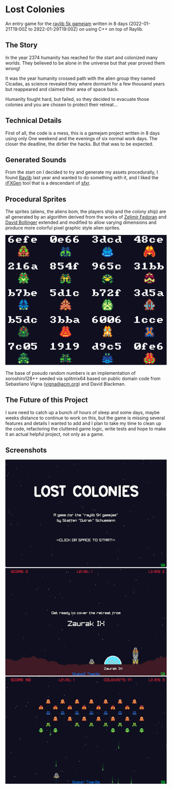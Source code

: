 # Lost Colonies

An entry game for the [raylib 5k gamejam](https://itch.io/jam/raylib-5k-gamejam) written
in 8 days (2022-01-21T19:00Z to 2922-01-29T19:00Z) on using C++ on top of Raylib.

## The Story

In the year 2374 humanity has reached for the start and colonized many worlds.
They believed to be alone in the universe but that year proved them wrong!

It was the year humanity crossed path with the alien group they named Cicadas,
as science revealed they where dormant for a few thousand years but reappeared
and claimed their area of space back.

Humanity fought hard, but failed, so they decided to evacuate those colonies
and you are chosen to protect their retreat...


## Technical Details

First of all, the code is a mess, this is a gamejam project written in 8 days
using only One weekend and the evenings of six normal work days. The closer
the deadline, the dirtier the hacks. But that was to be expected.

## Generated Sounds

From the start on I decided to try and generate my assets procedurally, I
found [Raylib](https://www.raylib.com) last year and wanted to do something with
it, and I liked the [rFXGen](https://raylibtech.itch.io/rfxgen) tool that is a
descendant of [sfxr](http://www.drpetter.se/project_sfxr.html).

## Procedural Sprites

The sprites (aliens, the aliens bom, the players ship and the colony ship) are
all generated by an algorithm derived from the works of [Zelimir Fedoran](https://github.com/zfedoran/pixel-sprite-generator)
and [David Bollinger](http://web.archive.org/web/20080228054410/http://www.davebollinger.com/works/pixelspaceships/)
extended and modified to allow varying dimensions and produce more colorful 
pixel graphic style alien sprites.

![Sample Aliens](media/alien-selection.png)

The base of pseudo random numbers is an implementation of xoroshiro128++ seeded
via splitmix64 based on public domain  code from Sebastiano Vigna (vigna@acm.org)
and David Blackman.


## The Future of this Project

I sure need to catch up a bunch of hours of sleep and some days, maybe weeks
distance to continue to work on this, but the game is missing several features
and details I wanted to add and I plan to take my time to clean up the code,
refactoring the cluttered game logic, write tests and hope to make it an actual
helpful project, not only as a game.

## Screenshots

![Lost Colonies Title Screen](media/lost-colonies-01.png)
![Lost Colonies Title Screen](media/lost-colonies-02.png)
![Lost Colonies Title Screen](media/lost-colonies-03.png)


